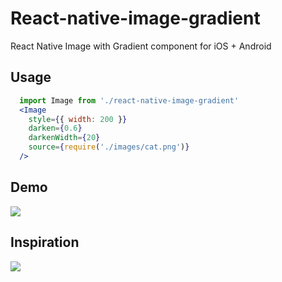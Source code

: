 # React-native-image-gradient

React Native Image with Gradient component for iOS + Android

## Usage
```jsx
  import Image from './react-native-image-gradient'
  <Image
    style={{ width: 200 }}
    darken={0.6}
    darkenWidth={20}
    source={require('./images/cat.png')}
  />
```

## Demo

![](https://raw.githubusercontent.com/vko-online/react-native-image-gradient/blob/master/demo/screen1.png)

## Inspiration

![](https://raw.githubusercontent.com/vko-online/react-native-image-gradient/blob/master/demo/screen2.png)
